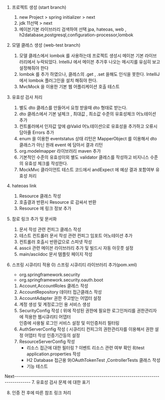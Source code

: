 
1. 프로젝트 생성 (start branch)
   1) new Project > spring initializer > next
   2) jdk 11선택 > next
   3) 메이븐기본 라이브러리 검색하여 선택 
    jpa, hateoas, web , h2database,postgresql,configuration-processor,lombok


2. 모델 클레스 생성  (web-test branch)
   1) 모델 클레스에서 lombok 를 사용하는데 프로젝트 생성시 메이븐 기본 라이브러리에서 누락되었다. 
    IntelliJ 에서 메이븐 추가후 나오는 메시지를 유심히 보고 설정해줘야 한다 
   2) lombok 를 추가 하였으나, 클레스의 .get , .set  을해도 인식을 못한다. 
    IntelliJ 에서 lombok 플러그인을 설치 해줘야 한다.
   3) MvcMock 을 이용한 기본 웹 어플리케이션 호출 테스트 

3. 유효성 검사 처리
   1) 별도 dto 클레스를 만들어서 요청 받을때 dto 형태로 받는다.
   2) dto 클레스에서 기본 널체크 , 최대값 , 최소값 수준의 유효성체크 어노테이션 추가
   3) 컨트롤러에서 인자값 앞에 @Valid 어노테이션으로 유효성을 추가하고 오류시 담아줄 Errors 추가
   4) enum 을 이용한 eventstatus 상태 리턴은  MapperObject 를 이용해서 dto 클래스가 아닌 원래 event 에 담아서 결과 리턴
   5) org.modelmapper 라이브러리 maven 추가
   6) 기본적인 수준의 유효성이외 별도 validator 클레스를 작성하고 비지니스 수준의 유효성 체크를 작성한다. 
   7) MockMvc 클라이언트 테스트 코드에서 andExpect 에 예상 결과 포함여부 유효성 처리 

4. hateoas link 
   1) Resource 클래스 작성
   2) 호출결과 반환시 Resource 로 감싸서 반환
   3) Resource 에 링크 정보 추가 

5. 참로 링크 추가 및 문서화
   1) 문서 작성 관련 컨피그 클레스 작성
   2) 테스트 컨트롤러 문서 작성 관련 컨피그 임포트 어노테이션 추가 
   3) 컨트롤러 호출시 반환값으로 스피넷 작성
   4) asscii 관련 메이븐 라이브러리 추가 및 빌드시 자동 아웃풋 설정
   5) main/asciidoc 문서 템플릿 페이지 작성
   
6. 스프링 시큐리티 적용
   0) 스프링 시큐리티 라이브러리 추가(pom.xml)
      - org.springframework.security
      - org.springframework.security.oauth.boot
   1) Account,AccountRoles 클레스 작성
   2) AccountRepository 데이터 접근클래스 작성
   3) AccountAdapter 권한 주고받는 어뎁터 설정
   4) 계정 생성 및 계정로그인 용 서비스 생성
   5) SecurityConfig 작성 ( 위에 작성된 권한에 필요한 로그인처리를 권한관리자에 
      적용한 웹시큐리티 어뎁터  
      인증에 사용될 로그인 서비스 설정 및 미인증처리 필터링
   6) AuthServerConfig 작성 ( 시큐리티 컨피그의 권한관리자를 이용해서 권한 설정 어뎁터 작성
      인증기간등의 설정
   7) ResourceServerConfig 작성 
      - 리소스 접근에 대한 필터링 
      ? 이벤트 리소스 관련 여부 확인
   8)test application.properties 작성
      - H2 Database 접근용 
   9)OAuthTokenTest ,ControllerTests 클래스 작성 
      - 기능 테스트 
     
       
      
Next--------------------------------------------------------------------------------------
7. 유효성 검사 문제 에 대한 표기 

8. 인증 전 후에 따른 참조 링크 처리 
